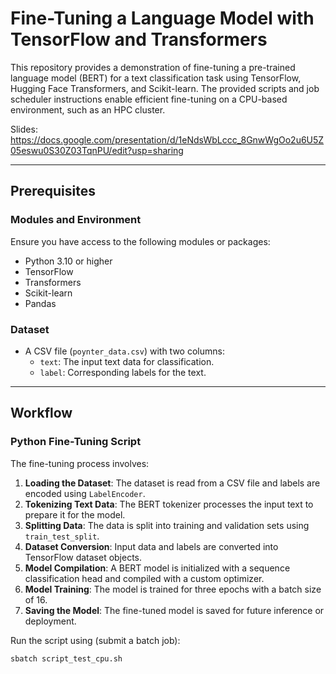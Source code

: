 # Fine-Tuning a Language Model with TensorFlow and Transformers

This repository provides a demonstration of fine-tuning a pre-trained language model (BERT) for a text classification task using TensorFlow, Hugging Face Transformers, and Scikit-learn. The provided scripts and job scheduler instructions enable efficient fine-tuning on a CPU-based environment, such as an HPC cluster.

Slides: https://docs.google.com/presentation/d/1eNdsWbLccc_8GnwWgOo2u6U5Z05eswu0S30Z03TqnPU/edit?usp=sharing

---

## Prerequisites

### Modules and Environment
Ensure you have access to the following modules or packages:
- Python 3.10 or higher
- TensorFlow
- Transformers
- Scikit-learn
- Pandas

### Dataset
- A CSV file (`poynter_data.csv`) with two columns:
  - `text`: The input text data for classification.
  - `label`: Corresponding labels for the text.

---

## Workflow

### Python Fine-Tuning Script

The fine-tuning process involves:
1. **Loading the Dataset**: The dataset is read from a CSV file and labels are encoded using `LabelEncoder`.
2. **Tokenizing Text Data**: The BERT tokenizer processes the input text to prepare it for the model.
3. **Splitting Data**: The data is split into training and validation sets using `train_test_split`.
4. **Dataset Conversion**: Input data and labels are converted into TensorFlow dataset objects.
5. **Model Compilation**: A BERT model is initialized with a sequence classification head and compiled with a custom optimizer.
6. **Model Training**: The model is trained for three epochs with a batch size of 16.
7. **Saving the Model**: The fine-tuned model is saved for future inference or deployment.

Run the script using (submit a batch job):
```bash
sbatch script_test_cpu.sh
